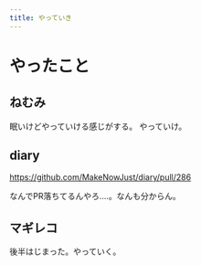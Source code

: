 ```yaml
---
title: やっていき
---
```


# やったこと

## ねむみ

眠いけどやっていける感じがする。
やっていけ。

## diary

https://github.com/MakeNowJust/diary/pull/286

なんでPR落ちてるんやろ‥‥。なんも分からん。

## マギレコ

後半はじまった。やっていく。
